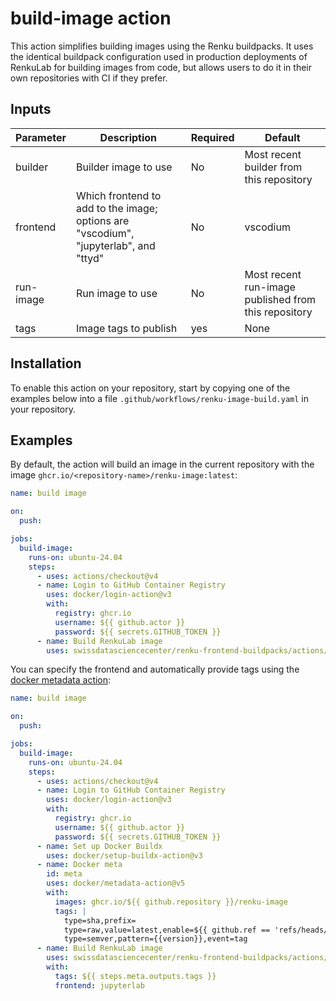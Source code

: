 # build-image action

This action simplifies building images using the Renku buildpacks. It uses the identical buildpack configuration used in
production deployments of RenkuLab for building images from code, but allows users to do it in their own repositories
with CI if they prefer.

## Inputs

| Parameter | Description | Required | Default |
|-----------|-------------|----------|---------|
| builder | Builder image to use | No | Most recent builder from this repository |
| frontend | Which frontend to add to the image; options are "vscodium", "jupyterlab", and "ttyd" | No | vscodium |
| run-image | Run image to use | No | Most recent run-image published from this repository |
| tags | Image tags to publish | yes | None |


## Installation

To enable this action on your repository, start by copying one of the examples below into a file `.github/workflows/renku-image-build.yaml` in
your repository.

## Examples

By default, the action will build an image in the current repository with the image `ghcr.io/<repository-name>/renku-image:latest`:

```yaml
name: build image

on:
  push:

jobs:
  build-image:
    runs-on: ubuntu-24.04
    steps:
      - uses: actions/checkout@v4
      - name: Login to GitHub Container Registry
        uses: docker/login-action@v3
        with:
          registry: ghcr.io
          username: ${{ github.actor }}
          password: ${{ secrets.GITHUB_TOKEN }}
      - name: Build RenkuLab image
        uses: swissdatasciencecenter/renku-frontend-buildpacks/actions/build-image
```

You can specify the frontend and automatically provide tags using the [docker metadata action](https://github.com/docker/metadata-action):

```yaml
name: build image

on:
  push:

jobs:
  build-image:
    runs-on: ubuntu-24.04
    steps:
      - uses: actions/checkout@v4
      - name: Login to GitHub Container Registry
        uses: docker/login-action@v3
        with:
          registry: ghcr.io
          username: ${{ github.actor }}
          password: ${{ secrets.GITHUB_TOKEN }}
      - name: Set up Docker Buildx
        uses: docker/setup-buildx-action@v3
      - name: Docker meta
        id: meta
        uses: docker/metadata-action@v5
        with:
          images: ghcr.io/${{ github.repository }}/renku-image
          tags: |
            type=sha,prefix=
            type=raw,value=latest,enable=${{ github.ref == 'refs/heads/master' }}
            type=semver,pattern={{version}},event=tag
      - name: Build RenkuLab image
        uses: swissdatasciencecenter/renku-frontend-buildpacks/actions/build-image
        with:
          tags: ${{ steps.meta.outputs.tags }}
          frontend: jupyterlab
```
